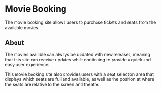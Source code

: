 # Movie Booking

The movie booking site allows users to purchase tickets and seats from the available movies.

## About

The movies availible can always be updated with new releases, meaning that this site can receive updates while continuing to provide a quick and easy user experience. 

This movie booking site also provides users with a seat selection area that displays which seats are full and available, as well as the position at where the seats are relative to the screen and theatre.    

